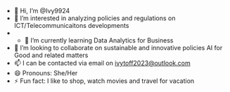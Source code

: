 - 👋 Hi, I’m @Ivy9924
- 👀 I’m interested in analyzing policies and regulations on ICT/Telecommunicaitons developments
- - 🌱 I’m currently learning Data Analytics for Business
- 💞️ I’m looking to collaborate on sustainable and innovative policies AI for Good and related matters
- 📫 I can be contacted via email on ivytoff2023@outlook.com
- 😄 Pronouns: She/Her
- ⚡ Fun fact: I like to shop, watch movies and travel for vacation

<!---
Ivy9924/Ivy9924 is a ✨ special ✨ repository because its `README.md` (this file) appears on your GitHub profile.
You can click the Preview link to take a look at your changes.
--->
